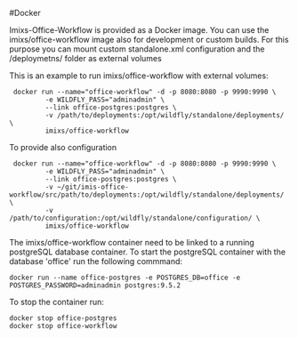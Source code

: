 #Docker

Imixs-Office-Workflow is provided as a Docker image. You can use the imixs/office-workflow image also for development or custom builds. 
For this purpose you can mount custom standalone.xml configuration and the /deploymetns/ folder as external volumes

This is an example to run imixs/office-workflow with external volumes:

     docker run --name="office-workflow" -d -p 8080:8080 -p 9990:9990 \
             -e WILDFLY_PASS="adminadmin" \
             --link office-postgres:postgres \
             -v /path/to/deployments:/opt/wildfly/standalone/deployments/ \
             imixs/office-workflow

To provide also configuration

     docker run --name="office-workflow" -d -p 8080:8080 -p 9990:9990 \
             -e WILDFLY_PASS="adminadmin" \
             --link office-postgres:postgres \
             -v ~/git/imis-office-workflow/src/path/to/deployments:/opt/wildfly/standalone/deployments/ \
             -v /path/to/configuration:/opt/wildfly/standalone/configuration/ \
             imixs/office-workflow

             
The imixs/office-workflow container need to be linked to a running postgreSQL database container. To start the postgreSQL container with the database 'office' run the following commmand:

	docker run --name office-postgres -e POSTGRES_DB=office -e POSTGRES_PASSWORD=adminadmin postgres:9.5.2


To stop the container run: 

	docker stop office-postgres
	docker stop office-workflow